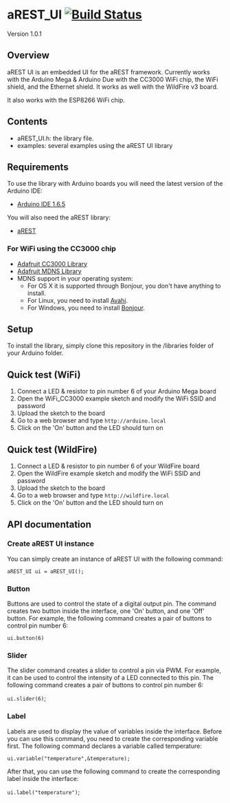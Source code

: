# aREST_UI [![Build Status](https://travis-ci.org/marcoschwartz/aREST_UI.svg)](https://travis-ci.org/marcoschwartz/aREST_UI)

Version 1.0.1

## Overview

aREST UI is an embedded UI for the aREST framework. Currently works with the Arduino Mega & Arduino Due with the CC3000 WiFi chip, the WiFi shield, and the Ethernet shield. It works as well with the WildFire v3 board.

It also works with the ESP8266 WiFi chip.

## Contents

- aREST_UI.h: the library file.
- examples: several examples using the aREST UI library

## Requirements

To use the library with Arduino boards you will need the latest version of the Arduino IDE:

- [Arduino IDE 1.6.5](http://arduino.cc/en/main/software)

You will also need the aREST library:

- [aREST](https://github.com/marcoschwartz/aREST)

### For WiFi using the CC3000 chip

- [Adafruit CC3000 Library](https://github.com/adafruit/Adafruit_CC3000_Library)
- [Adafruit MDNS Library](https://github.com/adafruit/CC3000_MDNS)
- MDNS support in your operating system:
  - For OS X it is supported through Bonjour, you don't have anything to install.
  - For Linux, you need to install [Avahi](http://avahi.org/).
  - For Windows, you need to install [Bonjour](http://www.apple.com/support/bonjour/).

## Setup

To install the library, simply clone this repository in the /libraries folder of your Arduino folder.

## Quick test (WiFi)

1. Connect a LED & resistor to pin number 6 of your Arduino Mega board
2. Open the WiFi_CC3000 example sketch and modify the WiFi SSID and password
3. Upload the sketch to the board
4. Go to a web browser and type `http://arduino.local`
5. Click on the 'On' button and the LED should turn on

## Quick test (WildFire)

1. Connect a LED & resistor to pin number 6 of your WildFire board
2. Open the WildFire example sketch and modify the WiFi SSID and password
3. Upload the sketch to the board
4. Go to a web browser and type `http://wildfire.local`
5. Click on the 'On' button and the LED should turn on

## API documentation

### Create aREST UI instance

You can simply create an instance of aREST UI with the following command:

`aREST_UI ui = aREST_UI();`

### Button

Buttons are used to control the state of a digital output pin. The command creates two button inside the interface, one 'On' button, and one 'Off' button. For example, the following command creates a pair of buttons to control pin number 6:

`ui.button(6)`

### Slider

The slider command creates a slider to control a pin via PWM. For example, it can be used to control the intensity of a LED connected to this pin. The following command creates a pair of buttons to control pin number 6:

`ui.slider(6)`;

### Label

Labels are used to display the value of variables inside the interface. Before you can use this command, you need to create the corresponding variable first. The following command declares a variable called temperature:

`ui.variable("temperature",&temperature);`

After that, you can use the following command to create the corresponding label inside the interface:

`ui.label("temperature")`;
